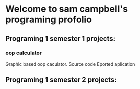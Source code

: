# Welcome to sam campbell's programing profolio

## Programing 1 semester 1 projects:

### oop calculator
Graphic based oop caculator. 
Source code
Eported aplication

## Programing 1 semester 2 projects:

